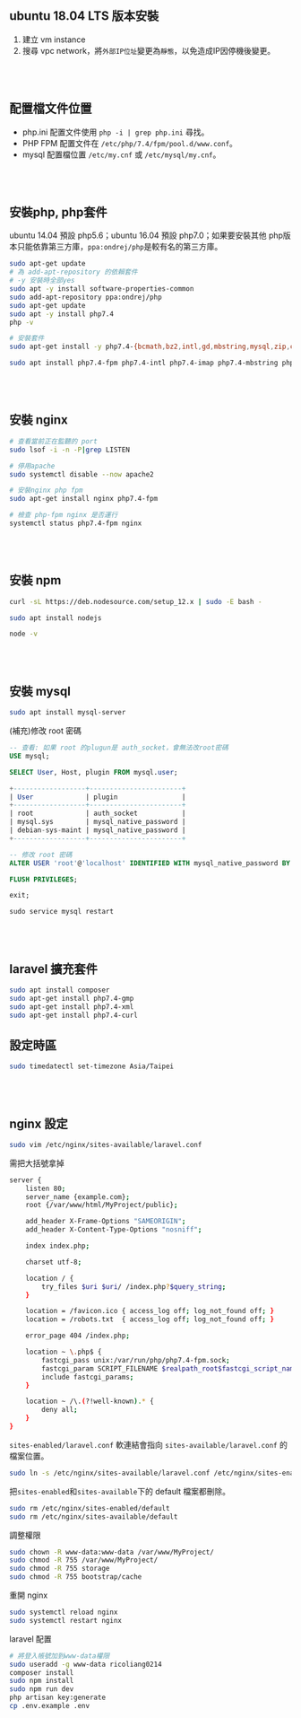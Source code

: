 ## ubuntu 18.04 LTS 版本安裝
1. 建立 vm instance
2. 搜尋 vpc network，將`外部IP位址`變更為`靜態`，以免造成IP因停機後變更。
<br/>

<br/>


## 配置檔文件位置
* php.ini 配置文件使用 `php -i | grep php.ini` 尋找。
* PHP FPM 配置文件在 `/etc/php/7.4/fpm/pool.d/www.conf`。  
* mysql 配置檔位置 `/etc/my.cnf` 或 `/etc/mysql/my.cnf`。


<br/>

<Br/>

## 安裝php, php套件
ubuntu 14.04 預設 php5.6；ubuntu 16.04 預設 php7.0；如果要安裝其他 php版本只能依靠第三方庫，`ppa:ondrej/php`是較有名的第三方庫。
```sh
sudo apt-get update
# 為 add-apt-repository 的依賴套件
# -y 安裝時全部yes
sudo apt -y install software-properties-common
sudo add-apt-repository ppa:ondrej/php
sudo apt-get update
sudo apt -y install php7.4
php -v
```
```sh
# 安裝套件
sudo apt-get install -y php7.4-{bcmath,bz2,intl,gd,mbstring,mysql,zip,common}

sudo apt install php7.4-fpm php7.4-intl php7.4-imap php7.4-mbstring php7.4-xmlrpc php7.4-soap php7.4-gd php7.4-xml php7.4-cli php7.4-zip curl

```

<br/>

<br/>

## 安裝 nginx
```sh
# 查看當前正在監聽的 port
sudo lsof -i -n -P|grep LISTEN

# 停用apache
sudo systemctl disable --now apache2

# 安裝nginx php fpm
sudo apt-get install nginx php7.4-fpm

# 檢查 php-fpm nginx 是否運行
systemctl status php7.4-fpm nginx
```

<br/>

<br/>

## 安裝 npm
```sh
curl -sL https://deb.nodesource.com/setup_12.x | sudo -E bash -

sudo apt install nodejs

node -v
```

<br/>

<br/>

## 安裝 mysql
```sh
sudo apt install mysql-server
```

(補充)修改 root 密碼
```sql
-- 查看: 如果 root 的plugun是 auth_socket，會無法改root密碼
USE mysql;

SELECT User, Host, plugin FROM mysql.user;

+------------------+-----------------------+
| User             | plugin                |
+------------------+-----------------------+
| root             | auth_socket           |
| mysql.sys        | mysql_native_password |
| debian-sys-maint | mysql_native_password |
+------------------+-----------------------+
```
```sql
-- 修改 root 密碼
ALTER USER 'root'@'localhost' IDENTIFIED WITH mysql_native_password BY 'new-password';

FLUSH PRIVILEGES;

exit;

sudo service mysql restart
```

<br/>

<br/>

## laravel 擴充套件
```sh
sudo apt install composer
sudo apt-get install php7.4-gmp
sudo apt-get install php7.4-xml
sudo apt-get install php7.4-curl
```

## 設定時區
```sh
sudo timedatectl set-timezone Asia/Taipei
```

<br/>

<br/>

## nginx 設定
```sh
sudo vim /etc/nginx/sites-available/laravel.conf
```
需把大括號拿掉
```sh
server {
    listen 80;
    server_name {example.com}; 
    root {/var/www/html/MyProject/public};

    add_header X-Frame-Options "SAMEORIGIN";
    add_header X-Content-Type-Options "nosniff";

    index index.php;

    charset utf-8;

    location / {
        try_files $uri $uri/ /index.php?$query_string;
    }

    location = /favicon.ico { access_log off; log_not_found off; }
    location = /robots.txt  { access_log off; log_not_found off; }

    error_page 404 /index.php;

    location ~ \.php$ {
        fastcgi_pass unix:/var/run/php/php7.4-fpm.sock;
        fastcgi_param SCRIPT_FILENAME $realpath_root$fastcgi_script_name;
        include fastcgi_params;
    }

    location ~ /\.(?!well-known).* {
        deny all;
    }
}
```

`sites-enabled/laravel.conf` 軟連結會指向 `sites-available/laravel.conf` 的檔案位置。
```sh
sudo ln -s /etc/nginx/sites-available/laravel.conf /etc/nginx/sites-enabled/
```
把`sites-enabled`和`sites-available`下的 default 檔案都刪除。
```sh
sudo rm /etc/nginx/sites-enabled/default
sudo rm /etc/nginx/sites-available/default
```
調整權限
```sh
sudo chown -R www-data:www-data /var/www/MyProject/
sudo chmod -R 755 /var/www/MyProject/
sudo chmod -R 755 storage
sudo chmod -R 755 bootstrap/cache
```
重開 nginx
```sh
sudo systemctl reload nginx
sudo systemctl restart nginx
```
laravel 配置
```sh
# 將登入帳號加到www-data權限
sudo useradd -g www-data ricoliang0214
composer install
sudo npm install
sudo npm run dev
php artisan key:generate
cp .env.example .env
```